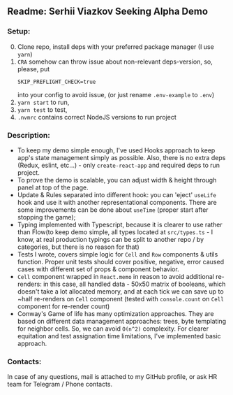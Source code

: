 ## Readme: Serhii Viazkov Seeking Alpha Demo

### Setup:

0. Clone repo, install deps with your preferred package manager (I use `yarn`)
1. `CRA` somehow can throw issue about non-relevant deps-version, so, please, put
    ```
    SKIP_PREFLIGHT_CHECK=true
    ```
   into your config to avoid issue, (or just rename `.env-example` to `.env`)
2. `yarn start` to run,
3. `yarn test` to test,
4. `.nvmrc` contains correct NodeJS versions to run project

### Description:

* To keep my demo simple enough, I've used Hooks approach to keep app's state management simply as possible. Also, there
  is no extra deps (Redux, eslint, etc...) - only `create-react-app` and required deps to run project.
* To prove the demo is scalable, you can adjust width & height through panel at top of the page.
* Update & Rules separated into different hook: you can 'eject' `useLife` hook and use it with another representational
  components. There are some improvements can be done about `useTime`
  (proper start after stopping the game);
* Typing implemented with Typescript, because it is clearer to use rather than Flow(to keep demo simple, all types
  located at
  `src/types.ts` - I know, at real production typings can be split to another repo / by categories, but there is no
  reason for that)
* Tests I wrote, covers simple logic for `Cell` and `Row` components & utils function. Proper unit tests should cover
  positive, negative, error caused cases with different set of props & component behavior.
* `Cell` component wrapped in `React.memo` in reason to avoid additional re-renders: in this case, all handled data -
  50x50 matrix of booleans, which doesn't take a lot allocated memory, and at each tick we can save up to ~half
  re-renders on `Cell` component (tested with `console.count` on `Cell` component for re-render count)
* Conway's Game of life has many optimization approaches. They are based on different data management approaches:
  trees, byte templating for neighbor cells. So, we can avoid `O(n^2)` complexity. For clearer equitation and test
  assignation time limitations, I've implemented basic approach.

### Contacts:

In case of any questions, mail is attached to my GitHub profile, or ask HR team for Telegram / Phone contacts.